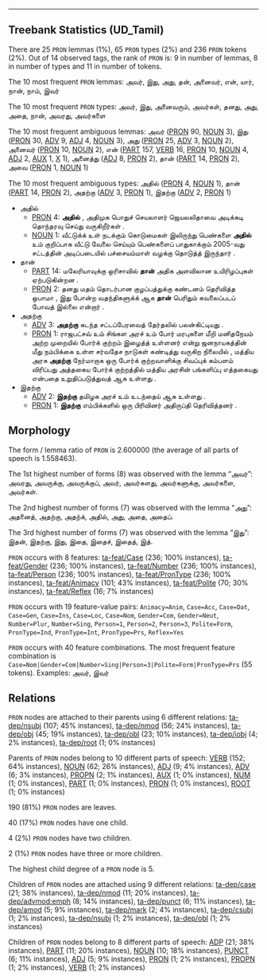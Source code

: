 

--------------------------------------------------------------------------------

## Treebank Statistics (UD_Tamil)

There are 25 `PRON` lemmas (1%), 65 `PRON` types (2%) and 236 `PRON` tokens (2%).
Out of 14 observed tags, the rank of `PRON` is: 9 in number of lemmas, 8 in number of types and 11 in number of tokens.

The 10 most frequent `PRON` lemmas: அவர், இது, அது, தன், அனைவர், என், யார், நான், நாம், இவர்

The 10 most frequent `PRON` types:  அவர், இது, அனைவரும், அவர்கள், தனது, அது, அதை, நான், அவரது, அவர்களை

The 10 most frequent ambiguous lemmas: அவர் ([PRON]() 90, [NOUN]() 3), இது ([PRON]() 30, [ADV]() 9, [ADJ]() 4, [NOUN]() 3), அது ([PRON]() 25, [ADV]() 3, [NOUN]() 2), அனைவர் ([PRON]() 10, [NOUN]() 2), என் ([PART]() 157, [VERB]() 16, [PRON]() 10, [NOUN]() 4, [ADJ]() 2, [AUX]() 1, [X]() 1), அனைத்து ([ADJ]() 8, [PRON]() 2), தான் ([PART]() 14, [PRON]() 2), அவை ([PRON]() 1, [NOUN]() 1)

The 10 most frequent ambiguous types:  அதில் ([PRON]() 4, [NOUN]() 1), தான் ([PART]() 14, [PRON]() 2), அதற்கு ([ADV]() 3, [PRON]() 1), இதற்கு ([ADV]() 2, [PRON]() 1)


* அதில்
  * [PRON]() 4: <b>அதில்</b> , அதிமுக பொதுச் செயலாளர் ஜெயலலிதாவை அடிக்கடி தொந்தரவு செய்து வருகிறீர்கள் .
  * [NOUN]() 1: வீட்டுக்க் உள் நடக்கும் கொடுமைகள் இலிருந்து பெண்களை <b>அதில்</b> உம் குறிப்பாக வீட்டு வேலை செய்யும் பெண்களைப் பாதுகாக்கும் 2005-வது சட்டத்தின் அடிப்படையில் பச்சையம்மாள் வழக்கு தொடுத்த் இருந்தார் .
* தான்
  * [PART]() 14: மலேரியாவுக்கு ஒரிசாவில் <b>தான்</b> அதிக அளவிலான உயிரிழப்புகள் ஏற்படுகின்றன .
  * [PRON]() 2: தனது மதம் தொடர்பான குழப்பத்துக்கு கண்டனம் தெரிவித்த ஒபாமா , இது போன்ற வதந்திகளுக்க் ஆக <b>தான்</b> பெரிதும் கவலைப்படப் போவத் இல்லை என்றார் .
* அதற்கு
  * [ADV]() 3: <b>அதற்கு</b> கடந்த சட்டப்பேரவைத் தேர்தலில் பலன்கிட்டியது .
  * [PRON]() 1: ராஜபட்சவ் உம் சிங்கள அரச் உம் போர் மரபுகளை மீறி மனிதநேயம் அற்ற முறையில் போர்க் குற்றம் இழைத்த் உள்ளனர் என்று ஜனநாயகத்தின் மீது நம்பிக்கை உள்ள சர்வதேச நாடுகள் கண்டித்து வருகிற நிலையில் , மத்திய அரசு <b>அதற்கு</b> நேர்மாறாக ஒரு போர்க் குற்றவாளிக்கு சிவப்புக் கம்பளம் விரிப்பது அத்தகைய போர்க் குற்றத்தில் மத்திய அரசின் பங்களிப்பு எத்தகையது என்பதை உறுதிப்படுத்துவத் ஆக உள்ளது .
* இதற்கு
  * [ADV]() 2: <b>இதற்கு</b> தமிழக அரச் உம் உடந்தைய் ஆக உள்ளது .
  * [PRON]() 1: <b>இதற்கு</b> எம்பிக்களில் ஒரு பிரிவினர் அதிருப்தி தெரிவித்தனர் .

## Morphology

The form / lemma ratio of `PRON` is 2.600000 (the average of all parts of speech is 1.558463).

The 1st highest number of forms (8) was observed with the lemma “அவர்”: அவரது, அவருக்கு, அவருக்குப், அவர், அவர்களது, அவர்களுக்கு, அவர்களை, அவர்கள்.

The 2nd highest number of forms (7) was observed with the lemma “அது”: அதனைத், அதற்கு, அதற்க், அதில், அது, அதை, அதைப்.

The 3rd highest number of forms (7) was observed with the lemma “இது”: இதன், இதற்கு, இது, இதை, இதைச், இதைத், இத்.

`PRON` occurs with 8 features: [ta-feat/Case]() (236; 100% instances), [ta-feat/Gender]() (236; 100% instances), [ta-feat/Number]() (236; 100% instances), [ta-feat/Person]() (236; 100% instances), [ta-feat/PronType]() (236; 100% instances), [ta-feat/Animacy]() (101; 43% instances), [ta-feat/Polite]() (70; 30% instances), [ta-feat/Reflex]() (16; 7% instances)

`PRON` occurs with 19 feature-value pairs: `Animacy=Anim`, `Case=Acc`, `Case=Dat`, `Case=Gen`, `Case=Ins`, `Case=Loc`, `Case=Nom`, `Gender=Com`, `Gender=Neut`, `Number=Plur`, `Number=Sing`, `Person=1`, `Person=2`, `Person=3`, `Polite=Form`, `PronType=Ind`, `PronType=Int`, `PronType=Prs`, `Reflex=Yes`

`PRON` occurs with 40 feature combinations.
The most frequent feature combination is `Case=Nom|Gender=Com|Number=Sing|Person=3|Polite=Form|PronType=Prs` (55 tokens).
Examples: அவர், இவர்


## Relations

`PRON` nodes are attached to their parents using 6 different relations: [ta-dep/nsubj]() (107; 45% instances), [ta-dep/nmod]() (56; 24% instances), [ta-dep/obj]() (45; 19% instances), [ta-dep/obl]() (23; 10% instances), [ta-dep/iobj]() (4; 2% instances), [ta-dep/root]() (1; 0% instances)

Parents of `PRON` nodes belong to 10 different parts of speech: [VERB]() (152; 64% instances), [NOUN]() (62; 26% instances), [ADJ]() (9; 4% instances), [ADV]() (6; 3% instances), [PROPN]() (2; 1% instances), [AUX]() (1; 0% instances), [NUM]() (1; 0% instances), [PART]() (1; 0% instances), [PRON]() (1; 0% instances), [ROOT]() (1; 0% instances)

190 (81%) `PRON` nodes are leaves.

40 (17%) `PRON` nodes have one child.

4 (2%) `PRON` nodes have two children.

2 (1%) `PRON` nodes have three or more children.

The highest child degree of a `PRON` node is 5.

Children of `PRON` nodes are attached using 9 different relations: [ta-dep/case]() (21; 38% instances), [ta-dep/nmod]() (11; 20% instances), [ta-dep/advmod:emph]() (8; 14% instances), [ta-dep/punct]() (6; 11% instances), [ta-dep/amod]() (5; 9% instances), [ta-dep/mark]() (2; 4% instances), [ta-dep/csubj]() (1; 2% instances), [ta-dep/nsubj]() (1; 2% instances), [ta-dep/obl]() (1; 2% instances)

Children of `PRON` nodes belong to 8 different parts of speech: [ADP]() (21; 38% instances), [PART]() (11; 20% instances), [NOUN]() (10; 18% instances), [PUNCT]() (6; 11% instances), [ADJ]() (5; 9% instances), [PRON]() (1; 2% instances), [PROPN]() (1; 2% instances), [VERB]() (1; 2% instances)

